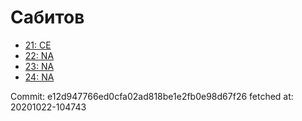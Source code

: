 # Сабитов
- [21: CE](21.md)
- [22: NA](22.md)
- [23: NA](23.md)
- [24: NA](24.md)

Commit: e12d947766ed0cfa02ad818be1e2fb0e98d67f26
 fetched at: 20201022-104743
